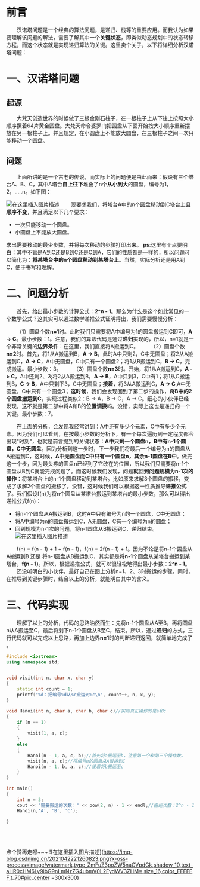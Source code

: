 # 前言
&emsp;&emsp;汉诺塔问题是一个经典的算法问题，是递归、栈等的重要应用。而我认为如果要理解该问题的解法，需要了解其中一个**关键状态**，即类似动态规划中的状态转移方程，而这个状态就是实现递归算法的关键。这里卖个关子，以下将详细分析汉诺塔问题：
# 一、汉诺塔问题
## 起源
&emsp;&emsp;大梵天创造世界的时候做了三根金刚石柱子，在一根柱子上从下往上按照大小顺序摞着64片黄金圆盘。大梵天命令婆罗门把圆盘从下面开始按大小顺序重新摆放在另一根柱子上。并且规定，在小圆盘上不能放大圆盘，在三根柱子之间一次只能移动一个圆盘。

## 问题
&emsp;&emsp;上面所讲的是一个古老的传说，而实际上的问题便是由此而来：假设有三个塔台A、B、C，其中A塔台**自上往下**堆叠了n个**从小到大**的圆盘，编号为1，2，.....n。如下图：

![在这里插入图片描述](https://img-blog.csdnimg.cn/20210422195608887.png?x-oss-process=image/watermark,type_ZmFuZ3poZW5naGVpdGk,shadow_10,text_aHR0cHM6Ly9ibG9nLmNzZG4ubmV0L2FydWV3ZHM=,size_16,color_FFFFFF,t_70#pic_center)
&emsp;&emsp;现要求我们，将塔台A中的n个圆盘移动到C塔台上且**顺序不变**，并且满足以下几个要求：
- 一次只能移动一个圆盘。
- 小圆盘上不能放大圆盘。

求出需要移动的最少步数，并将每次移动的步骤打印出来。
**ps**:这里有个点要明白：其中不管是A到C还是B到C还是C到A，它们的性质都是一样的，所以问题可以简化为：**将某塔台中的n个圆盘移动到某塔台上**。当然，实际分析还是用A到C，便于书写和理解。


# 二、问题分析
&emsp;&emsp;首先，给出最小步数的计算公式：**2^n - 1**。那么为什么是这个如此常见的一个数学公式？这其实可以通过数学递推公式证明得出，我们需要慢慢分析：

&emsp;&emsp;（1）圆盘个数**n=1**时。此时我们只需要将A中编号为1的圆盘搬运到C即可，**A -> C**。最小步数：1。注意，我们的算法代码是通过**递归**实现的，所以，n=1就是一个非常关键的**边界条件**：在这里，我们直接将A搬运到C。
&emsp;&emsp;（2）圆盘个数**n=2**时。首先，将1从A搬运到B，**A -> B**，此时A中只剩2，C中无圆盘；将2从A搬运到C，**A -> C**，A中无圆盘，C中只有一个圆盘2；将1从B搬运到C，**B -> C**，完成搬运。最小步数：3。
&emsp;&emsp;（3）圆盘个数**n=3**时。开始，将1从A搬运到C，**A -> C**，A中还剩2、3;将2从A搬运到B，**A -> B**，A中只剩3，C中有1；将1从C搬运到B，**C -> B**，A中只剩下3，C中无圆盘；**接着**，将3从A搬运到C，**A -> C**,A中无圆盘，C中只有一个圆盘3；**这时候**，我们会发现回到了第二步的操作，**将B中的2个圆盘搬运到C**，实现过程类似2：B -> A，B -> C，A -> C。细心的小伙伴已经发现，这不就是第二部中将A和B的**位置调换**吗。没错，实际上这也是递归的一个关键。最小步数：7。

&emsp;&emsp;在上面的分析，会发现我经常讲到：A中还有多少个元素，C中有多少个元素。因为我们可以看到，在按最小步数的分析下，有一个每次遍历到一定程度都会出现"时刻"，也就是前言提到的关键状态：**A中只剩一个圆盘n，B中有n-1个圆盘，C中无圆盘**。因为分析到这一步时，下一步我们将最后一个编号为n的圆盘从A搬运到C，这时候，**A中无圆盘而C中只有一个圆盘n，其余n-1圆盘在B中**。做完这一个步，因为最头疼的圆盘n已经到了它改在的位置，所以我们只需要将n-1个圆盘从B到C就能完成问题了。而这时候我们发现，问题**就回到问题规模为n-1次的操作**：将某塔台上的n-1个圆盘移动到某塔台。比如原来求解3个圆盘的搬移，变成了求解2个圆盘的搬移了。没错，这时候我们可以根据这一性质推导**递推公式**了。我们假设f(n)为将n个圆盘从某塔台搬运到某塔台的最小步数，那么可以得出递推公式f(n)：
- 将n-1个圆盘从A搬运到B，这时A中只有编号为n的一个圆盘，C中无圆盘；
- 将A中编号为n的圆盘搬运到C，A无圆盘，C有一个编号为n的圆盘；
- 回到规模为n-1次的问题，将n-1圆盘从B搬运到C，递归结束。
![在这里插入图片描述](https://img-blog.csdnimg.cn/20210422220243724.png?x-oss-process=image/watermark,type_ZmFuZ3poZW5naGVpdGk,shadow_10,text_aHR0cHM6Ly9ibG9nLmNzZG4ubmV0L2FydWV3ZHM=,size_16,color_FFFFFF,t_70)

&emsp;&emsp;f(n) = f(n - 1) + 1 + f(n - 1)，f(n) = 2f(n - 1) + 1。因为不论是将n-1个圆盘从A搬运到B 还是 将n-1圆盘从B搬运到C，其实都是将**n-1**个圆盘从某塔台搬运到某塔台，**f(n - 1)**。所以，根据递推公式，就可以很轻松地得出最小步数：**2^n - 1**。
&emsp;&emsp;还没听明白的小伙伴，最好自己在图上分析n=1、2、3时搬运的步骤。同时，在推导到关键步骤时，结合以上的分析，就能明白其中的含义。

# 三、代码实现
&emsp;&emsp;理解了以上的分析，代码的思路油然而生：先将n-1个圆盘从A至B，再将圆盘n从A搬运至C，最后将剩下n-1个圆盘从B至C，结束。所以，通过**递归**的方式，三行代码就可以完成以上思路，再加上边界**n=1**时的判断递归返回，就简单地完成了 。

```cpp
#include <iostream>
using namespace std;


void visit(int n, char x, char y)
{
    static int count = 1;
    printf("%d：把编号%d从%c搬运到%c\n", count++, n, x, y);
}

void Hanoi(int n, char a, char b, char c)//实则真正操作的是a和c
{
    if (n == 1)
    {
        visit(1, a, c);
    }
    else
    {
        Hanoi(n - 1, a, c, b);//首先将a搬运至b，注意第一个和第三个操作数。
        visit(n, a, c);//将编号n的圆盘从A搬运到C
        Hanoi(n - 1, b, a, c);//接着将b搬运至c
    }
}

int main()
{
    int n = 3;
    cout << "需要搬运的次数：" << pow(2, n) - 1 << endl;//搬运次数：2^n - 1
    Hanoi(n,'A', 'B', 'C');
    
}
```

<br>
<br>

点个赞再走呀~~~
![在这里插入图片描述](https://img-blog.csdnimg.cn/2021042221260823.png?x-oss-process=image/watermark,type_ZmFuZ3poZW5naGVpdGk,shadow_10,text_aHR0cHM6Ly9ibG9nLmNzZG4ubmV0L2FydWV3ZHM=,size_16,color_FFFFFF,t_70#pic_center =300x300)